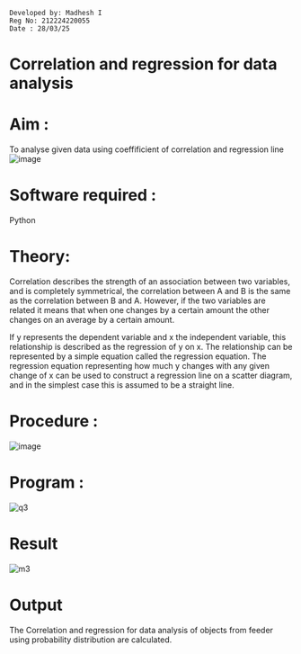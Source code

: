 ```
Developed by: Madhesh I
Reg No: 212224220055
Date : 28/03/25
```
# Correlation and regression for data analysis
# Aim : 

To analyse given data using coeffificient of correlation and regression line
![image](https://user-images.githubusercontent.com/104613195/168224136-d6b64e64-7d3d-4775-9337-c8f96fe41f2d.png)


# Software required :  

Python

# Theory:

Correlation describes the strength of an association between two variables, and is completely symmetrical, the correlation between A and B is the same as the correlation between B and A. However, if the two variables are related it means that when one changes by a certain amount the other changes on an average by a certain amount.  

If y represents the dependent variable and x the independent variable, this relationship is described as the regression of y on x. The relationship can be represented by a simple equation called the regression equation. The regression equation representing how much y changes with any given change of x can be used to construct a regression line on a scatter diagram, and in the simplest case this is assumed to be a straight line.

# Procedure :

![image](https://user-images.githubusercontent.com/104613195/168225866-ac8f6610-bdc3-4ac2-a24e-2b24ba08e189.png)

# Program :
![q3](https://github.com/user-attachments/assets/13b74c3b-6d0e-4ecb-a7ec-e99a3112c59f)


# Result
![m3](https://github.com/user-attachments/assets/222ebc78-5c76-4fe0-a2da-4170f7ff938b)

# Output 
The Correlation and regression for data analysis of objects from feeder using probability distribution are calculated.

